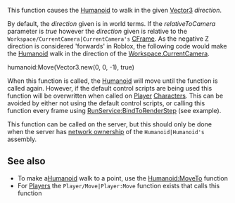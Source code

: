 This function causes the [Humanoid](https://developer.roblox.com/en-us/api-reference/class/Humanoid) to walk in the given [Vector3](https://developer.roblox.com/en-us/api-reference/datatype/Vector3) _direction_.

By default, the _direction_ given is in world terms. If the _relativeToCamera_ parameter is _true_ however the _direction_ given is relative to the `Workspace/CurrentCamera|CurrentCamera's` [CFrame](https://developer.roblox.com/en-us/api-reference/datatype/CFrame). As the negative Z direction is considered 'forwards' in Roblox, the following code would make the [Humanoid](https://developer.roblox.com/en-us/api-reference/class/Humanoid) walk in the direction of the [Workspace.CurrentCamera](https://developer.roblox.com/en-us/api-reference/property/Workspace/CurrentCamera).

humanoid:Move(Vector3.new(0, 0, -1), true)

When this function is called, the [Humanoid](https://developer.roblox.com/en-us/api-reference/class/Humanoid) will move until the function is called again. However, if the default control scripts are being used this function will be overwritten when called on [Player](https://developer.roblox.com/en-us/api-reference/class/Player) [Characters](https://developer.roblox.com/en-us/api-reference/property/Player/Character). This can be avoided by either not using the default control scripts, or calling this function every frame using [RunService:BindToRenderStep](https://developer.roblox.com/en-us/api-reference/function/RunService/BindToRenderStep) (see example).

This function can be called on the server, but this should only be done when the server has [network ownership](https://developer.roblox.com/articles/Network-Ownership) of the `Humanoid|Humanoid's` assembly.

See also
--------

*   To make a[Humanoid](https://developer.roblox.com/en-us/api-reference/class/Humanoid) walk to a point, use the [Humanoid:MoveTo](https://developer.roblox.com/en-us/api-reference/function/Humanoid/MoveTo) function
*   For [Players](https://developer.roblox.com/en-us/api-reference/class/Player) the `Player/Move|Player:Move` function exists that calls this function